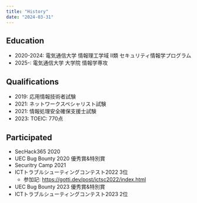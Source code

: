 ```yaml
---
title: "History"
date: "2024-03-31"
---
```


## Education

- 2020-2024: 電気通信大学 情報理工学域 II類 セキュリティ情報学プログラム
- 2025-: 電気通信大学 大学院 情報学専攻

## Qualifications

- 2019: 応用情報技術者試験
- 2021: ネットワークスペシャリスト試験
- 2021: 情報処理安全確保支援士試験
- 2023: TOEIC: 770点

## Participated

- SecHack365 2020
- UEC Bug Bounty 2020 優秀賞&特別賞
- Securitry Camp 2021
- ICTトラブルシューティングコンテスト2022 3位
    - 参加記: https://gotti.dev/post/ictsc2022/index.html
- UEC Bug Bounty 2023 優秀賞&特別賞
- ICTトラブルシューティングコンテスト2023 2位
